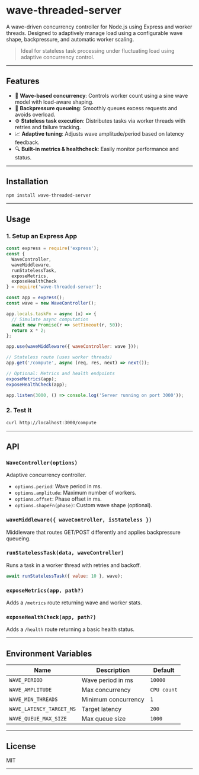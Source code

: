

# wave-threaded-server

A wave-driven concurrency controller for Node.js using Express and worker threads. Designed to adaptively manage load using a configurable wave shape, backpressure, and automatic worker scaling.

> Ideal for stateless task processing under fluctuating load using adaptive concurrency control.

---

## Features

- 🌊 **Wave-based concurrency**: Controls worker count using a sine wave model with load-aware shaping.
- 🔁 **Backpressure queueing**: Smoothly queues excess requests and avoids overload.
- ⚙️ **Stateless task execution**: Distributes tasks via worker threads with retries and failure tracking.
- 📈 **Adaptive tuning**: Adjusts wave amplitude/period based on latency feedback.
- 🔍 **Built-in metrics & healthcheck**: Easily monitor performance and status.

---

## Installation

```bash
npm install wave-threaded-server
```

---

## Usage

### 1. Setup an Express App

```js
const express = require('express');
const {
  WaveController,
  waveMiddleware,
  runStatelessTask,
  exposeMetrics,
  exposeHealthCheck
} = require('wave-threaded-server');

const app = express();
const wave = new WaveController();

app.locals.taskFn = async (x) => {
  // Simulate async computation
  await new Promise(r => setTimeout(r, 50));
  return x * 2;
};

app.use(waveMiddleware({ waveController: wave }));

// Stateless route (uses worker threads)
app.get('/compute', async (req, res, next) => next());

// Optional: Metrics and health endpoints
exposeMetrics(app);
exposeHealthCheck(app);

app.listen(3000, () => console.log('Server running on port 3000'));
```

### 2. Test It

```bash
curl http://localhost:3000/compute
```

---

## API

### `WaveController(options)`
Adaptive concurrency controller.
- `options.period`: Wave period in ms.
- `options.amplitude`: Maximum number of workers.
- `options.offset`: Phase offset in ms.
- `options.shapeFn(phase)`: Custom wave shape (optional).

### `waveMiddleware({ waveController, isStateless })`
Middleware that routes GET/POST differently and applies backpressure queueing.

### `runStatelessTask(data, waveController)`
Runs a task in a worker thread with retries and backoff.

```js
await runStatelessTask({ value: 10 }, wave);
```

### `exposeMetrics(app, path?)`
Adds a `/metrics` route returning wave and worker stats.

### `exposeHealthCheck(app, path?)`
Adds a `/health` route returning a basic health status.

---

## Environment Variables

| Name | Description | Default |
|------|-------------|---------|
| `WAVE_PERIOD` | Wave period in ms | `10000` |
| `WAVE_AMPLITUDE` | Max concurrency | `CPU count` |
| `WAVE_MIN_THREADS` | Minimum concurrency | `1` |
| `WAVE_LATENCY_TARGET_MS` | Target latency | `200` |
| `WAVE_QUEUE_MAX_SIZE` | Max queue size | `1000` |

---

## License

MIT

---

